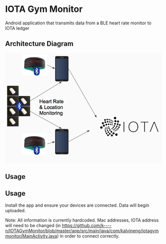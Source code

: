 # IOTA Gym Monitor
Android application that transmits data from a BLE heart rate monitor to IOTA ledger

## Architecture Diagram
![Gateway Architecture](https://raw.githubusercontent.com/k----n/IOTAGymMonitor/master/gateway.png "Gateway Architecture")

## Usage
Usage
-----

Install the app and ensure your devices are connected. Data will begin uploaded.

Note: All information is currently hardcoded. Mac addresses, IOTA address will need to be changed (in https://github.com/k----n/IOTAGymMonitor/blob/master/app/src/main/java/com/kalvineng/iotagymmonitor/MainActivity.java) in order to connect correctly.
